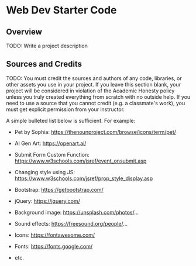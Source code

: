 # Web Dev Starter Code

## Overview

TODO: Write a project description

## Sources and Credits

TODO: You must credit the sources and authors of any code, libraries, or other
assets you use in your project. If you leave this section blank, your project
will be considered in violation of the Academic Honesty policy unless you truly
created everything from scratch with no outside help. If you need to use a
source that you cannot credit (e.g. a classmate's work), you must get explicit
permission from your instructor.

A simple bulleted list below is sufficient. For example:

- Pet by Sophia: <https://thenounproject.com/browse/icons/term/pet/>
- AI Gen Art: <https://openart.ai/>
- Submit Form Custom Function: <https://www.w3schools.com/jsref/event_onsubmit.asp>
- Changing style using JS: <https://www.w3schools.com/jsref/prop_style_display.asp>

- Bootstrap: <https://getbootstrap.com/>
- jQuery: <https://jquery.com/>
- Background image: <https://unsplash.com/photos/>...
- Sound effects: <https://freesound.org/people/>...
- Icons: <https://fontawesome.com/>
- Fonts: <https://fonts.google.com/>
- etc.
